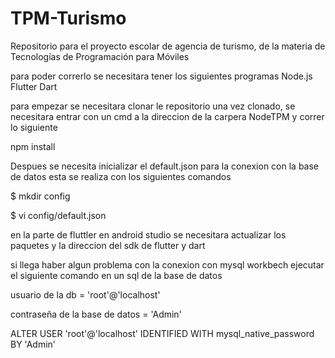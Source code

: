 # TPM-Turismo
Repositorio para el proyecto escolar de agencia de turismo, de la materia de Tecnologías de Programación para Móviles

para poder correrlo se necesitara tener los siguientes programas
Node.js
Flutter
Dart

para empezar se necesitara clonar le repositorio
una vez clonado, se necesitara entrar con un cmd a la direccion de la carpera NodeTPM
y correr lo siguiente

npm install

Despues se necesita inicializar el default.json para la conexion con la base de datos
esta se realiza con los siguientes comandos

$ mkdir config

$ vi config/default.json

en la parte de fluttler en android studio se necesitara actualizar los paquetes y la direccion del
sdk de flutter y dart


si llega haber algun problema con la conexion con mysql workbech ejecutar el siguiente comando en un sql de la base de datos

usuario de la db = 'root'@'localhost'

contraseña de la base de datos  = 'Admin'

ALTER USER 'root'@'localhost' IDENTIFIED WITH mysql_native_password BY 'Admin'

